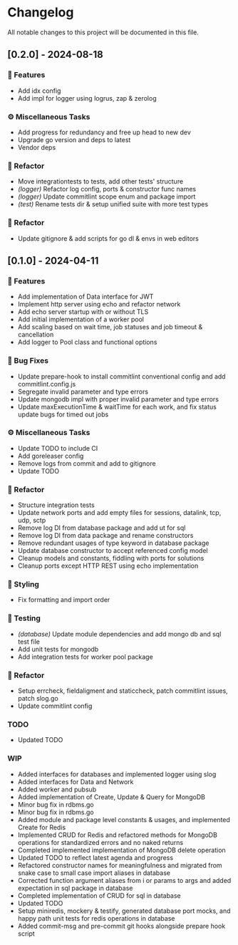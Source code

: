 # Changelog

All notable changes to this project will be documented in this file.

## [0.2.0] - 2024-08-18

### 🚀 Features

- Add idx config
- Add impl for logger using logrus, zap & zerolog

### ⚙️ Miscellaneous Tasks

- Add progress for redundancy and free up head to new dev
- Upgrade go version and deps to latest
- Vendor deps

### 🚜 Refactor

- Move integrationtests to tests, add other tests' structure
- *(logger)* Refactor log config, ports & constructor func names
- *(logger)* Update commitlint scope enum and package import
- *(test)* Rename tests dir & setup unified suite with more test types

### 🚜 Refactor

- Update gitignore & add scripts for go dl & envs in web editors

## [0.1.0] - 2024-04-11

### 🚀 Features

- Add implementation of Data interface for JWT
- Implement http server using echo and refactor network
- Add echo server startup with or without TLS
- Add initial implementation of a worker pool
- Add scaling based on wait time, job statuses and job timeout & cancellation
- Add logger to Pool class and functional options

### 🐛 Bug Fixes

- Update prepare-hook to install commitlint conventional config and add commitlint.config.js
- Segregate invalid parameter and type errors
- Update mongodb impl with proper invalid parameter and type errors
- Update maxExecutionTime & waitTime for each work, and fix status update bugs for timed out jobs

### ⚙️ Miscellaneous Tasks

- Update TODO to include CI
- Add goreleaser config
- Remove logs from commit and add to gitignore
- Update TODO

### 🚜 Refactor

- Structure integration tests
- Update network ports and add empty files for sessions, datalink, tcp, udp, sctp
- Remove log DI from database package and add ut for sql
- Remove log DI from data package and rename constructors
- Remove redundant usages of type keyword in database package
- Update database constructor to accept referenced config model
- Cleanup models and constants, fiddling with ports for solutions
- Cleanup ports except HTTP REST using echo implementation

### 🎨 Styling

- Fix formatting and import order

### 🧪 Testing

- *(database)* Update module dependencies and add mongo db and sql test file
- Add unit tests for mongodb
- Add integration tests for worker pool package

### 🚜 Refactor

- Setup errcheck, fieldaligment and staticcheck, patch commitlint issues, patch slog.go
- Update commitlint config

### TODO

- Updated TODO

### WIP

- Added interfaces for databases and implemented logger using slog
- Added interfaces for Data and Network
- Added worker and pubsub
- Added implementation of Create, Update & Query for MongoDB
- Minor bug fix in rdbms.go
- Minor bug fix in rdbms.go
- Added module and package level constants & usages, and implemented Create for Redis
- Implemented CRUD for Redis and refactored methods for MongoDB operations for standardized errors and no naked returns
- Completed implemented implementation of MongoDB delete operation
- Updated TODO to reflect latest agenda and progress
- Refactored constructor names for meaningfulness and migrated from snake case to small case import aliases in database
- Corrected function argument aliases from i or params to args and added expectation in sql package in database
- Completed implementation of CRUD for sql in database
- Updated TODO
- Setup miniredis, mockery & testify, generated database port mocks, and happy path unit tests for redis operations in database
- Added commit-msg and pre-commit git hooks alongside prepare hook script

<!-- generated by git-cliff -->
